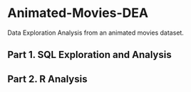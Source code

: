 # Animated-Movies-DEA
Data Exploration Analysis from an animated movies dataset.

## Part 1. SQL Exploration and Analysis
## Part 2. R Analysis
